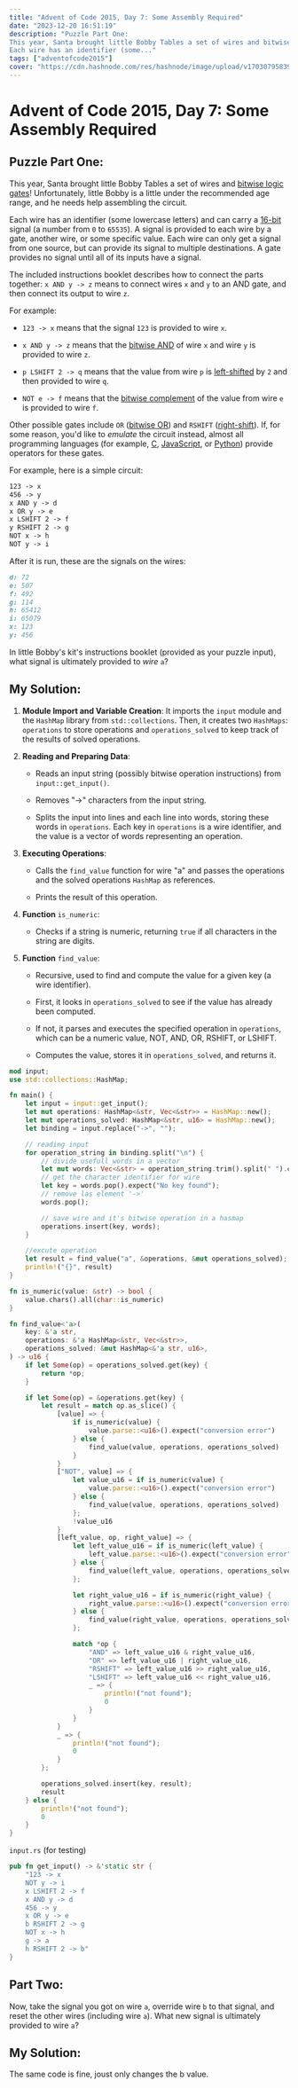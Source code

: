 ```yaml
---
title: "Advent of Code 2015, Day 7: Some Assembly Required"
date: "2023-12-20 16:51:19"
description: "Puzzle Part One:
This year, Santa brought little Bobby Tables a set of wires and bitwise logic gates! Unfortunately, little Bobby is a little under the recommended age range, and he needs help assembling the circuit.
Each wire has an identifier (some..."
tags: ["adventofcode2015"]
cover: "https://cdn.hashnode.com/res/hashnode/image/upload/v1703079583973/095cf230-8368-44ad-87bf-e28f5ec53124.png"
---
```


# Advent of Code 2015, Day 7: Some Assembly Required

## Puzzle Part One:

This year, Santa brought little Bobby Tables a set of wires and [bitwise logic gates](https://en.wikipedia.org/wiki/Bitwise_operation)! Unfortunately, little Bobby is a little under the recommended age range, and he needs help assembling the circuit.

Each wire has an identifier (some lowercase letters) and can carry a [16-bit](https://en.wikipedia.org/wiki/16-bit) signal (a number from `0` to `65535`). A signal is provided to each wire by a gate, another wire, or some specific value. Each wire can only get a signal from one source, but can provide its signal to multiple destinations. A gate provides no signal until all of its inputs have a signal.

The included instructions booklet describes how to connect the parts together: `x AND y -> z` means to connect wires `x` and `y` to an AND gate, and then connect its output to wire `z`.

For example:

* `123 -> x` means that the signal `123` is provided to wire `x`.
    
* `x AND y -> z` means that the [bitwise AND](https://en.wikipedia.org/wiki/Bitwise_operation#AND) of wire `x` and wire `y` is provided to wire `z`.
    
* `p LSHIFT 2 -> q` means that the value from wire `p` is [left-shifted](https://en.wikipedia.org/wiki/Logical_shift) by `2` and then provided to wire `q`.
    
* `NOT e -> f` means that the [bitwise complement](https://en.wikipedia.org/wiki/Bitwise_operation#NOT) of the value from wire `e` is provided to wire `f`.
    

Other possible gates include `OR` ([bitwise OR](https://en.wikipedia.org/wiki/Bitwise_operation#OR)) and `RSHIFT` ([right-shift](https://en.wikipedia.org/wiki/Logical_shift)). If, for some reason, you'd like to *emulate* the circuit instead, almost all programming languages (for example, [C](https://en.wikipedia.org/wiki/Bitwise_operations_in_C), [JavaScript](https://developer.mozilla.org/en-US/docs/Web/JavaScript/Reference/Operators/Bitwise_Operators), or [Python](https://wiki.python.org/moin/BitwiseOperators)) provide operators for these gates.

For example, here is a simple circuit:

```markdown
123 -> x
456 -> y
x AND y -> d
x OR y -> e
x LSHIFT 2 -> f
y RSHIFT 2 -> g
NOT x -> h
NOT y -> i
```

After it is run, these are the signals on the wires:

```markdown
d: 72
e: 507
f: 492
g: 114
h: 65412
i: 65079
x: 123
y: 456
```

In little Bobby's kit's instructions booklet (provided as your puzzle input), what signal is ultimately provided to *wire* `a`?

## My Solution:

1. **Module Import and Variable Creation**: It imports the `input` module and the `HashMap` library from `std::collections`. Then, it creates two `HashMaps`: `operations` to store operations and `operations_solved` to keep track of the results of solved operations.
    
2. **Reading and Preparing Data**:
    
    * Reads an input string (possibly bitwise operation instructions) from `input::get_input()`.
        
    * Removes "-&gt;" characters from the input string.
        
    * Splits the input into lines and each line into words, storing these words in `operations`. Each key in `operations` is a wire identifier, and the value is a vector of words representing an operation.
        
3. **Executing Operations**:
    
    * Calls the `find_value` function for wire "a" and passes the operations and the solved operations `HashMap` as references.
        
    * Prints the result of this operation.
        
4. **Function** `is_numeric`:
    
    * Checks if a string is numeric, returning `true` if all characters in the string are digits.
        
5. **Function** `find_value`:
    
    * Recursive, used to find and compute the value for a given key (a wire identifier).
        
    * First, it looks in `operations_solved` to see if the value has already been computed.
        
    * If not, it parses and executes the specified operation in `operations`, which can be a numeric value, NOT, AND, OR, RSHIFT, or LSHIFT.
        
    * Computes the value, stores it in `operations_solved`, and returns it.
        

```rust
mod input;
use std::collections::HashMap;

fn main() {
    let input = input::get_input();
    let mut operations: HashMap<&str, Vec<&str>> = HashMap::new();
    let mut operations_solved: HashMap<&str, u16> = HashMap::new();
    let binding = input.replace("->", "");

    // reading input
    for operation_string in binding.split("\n") {
        // divide usefull words in a vector
        let mut words: Vec<&str> = operation_string.trim().split(" ").collect();
        // get the character identifier for wire
        let key = words.pop().expect("No key found");
        // remove las element '->'
        words.pop();

        // save wire and it's bitwise operation in a hasmap
        operations.insert(key, words);
    }

    //excute operation
    let result = find_value("a", &operations, &mut operations_solved);
    println!("{}", result)
}

fn is_numeric(value: &str) -> bool {
    value.chars().all(char::is_numeric)
}

fn find_value<'a>(
    key: &'a str,
    operations: &'a HashMap<&str, Vec<&str>>,
    operations_solved: &mut HashMap<&'a str, u16>,
) -> u16 {
    if let Some(op) = operations_solved.get(key) {
        return *op;
    }

    if let Some(op) = &operations.get(key) {
        let result = match op.as_slice() {
            [value] => {
                if is_numeric(value) {
                    value.parse::<u16>().expect("conversion error")
                } else {
                    find_value(value, operations, operations_solved)
                }
            }
            ["NOT", value] => {
                let value_u16 = if is_numeric(value) {
                    value.parse::<u16>().expect("conversion error")
                } else {
                    find_value(value, operations, operations_solved)
                };
                !value_u16
            }
            [left_value, op, right_value] => {
                let left_value_u16 = if is_numeric(left_value) {
                    left_value.parse::<u16>().expect("conversion error")
                } else {
                    find_value(left_value, operations, operations_solved)
                };

                let right_value_u16 = if is_numeric(right_value) {
                    right_value.parse::<u16>().expect("conversion error")
                } else {
                    find_value(right_value, operations, operations_solved)
                };

                match *op {
                    "AND" => left_value_u16 & right_value_u16,
                    "OR" => left_value_u16 | right_value_u16,
                    "RSHIFT" => left_value_u16 >> right_value_u16,
                    "LSHIFT" => left_value_u16 << right_value_u16,
                    _ => {
                        println!("not found");
                        0
                    }
                }
            }
            _ => {
                println!("not found");
                0
            }
        };

        operations_solved.insert(key, result);
        result
    } else {
        println!("not found");
        0
    }
}
```

`input.rs` (for testing)

```rust
pub fn get_input() -> &'static str {
    "123 -> x
    NOT y -> i
    x LSHIFT 2 -> f
    x AND y -> d
    456 -> y
    x OR y -> e
    b RSHIFT 2 -> g
    NOT x -> h
    g -> a
    h RSHIFT 2 -> b"
}
```

## Part Two:

Now, take the signal you got on wire `a`, override wire `b` to that signal, and reset the other wires (including wire `a`). What new signal is ultimately provided to wire `a`?

## My Solution:

The same code is fine, joust only changes the b value.